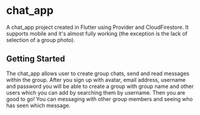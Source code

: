 # chat_app

A chat_app project created in Flutter using Provider and CloudFirestore. It supports mobile and it's almost fully working (the exception is the lack of selection of a group photo).

## Getting Started

The chat_app allows user to create group chats, send and read messages within the group. After you sign up with avatar, email address, username and password you will be able to create a group with group name and other users which you can add by searching them by username. Then you are good to go! You can messaging with other group members and seeing who has seen which message.
